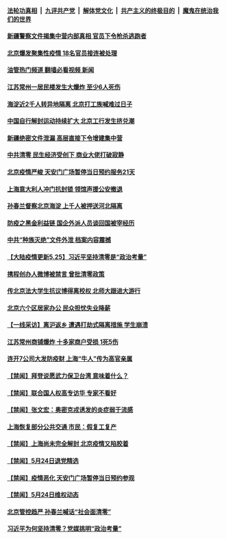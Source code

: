 ####  [法轮功真相](../../../../basic/blob/master/README.md?t=05251231) &nbsp;|&nbsp; [九评共产党](../../../../9ping.md/blob/master/README.md?t=05251231) &nbsp;|&nbsp; [解体党文化](../../../../jtdwh.md/blob/master/README.md?t=05251231)  &nbsp;|&nbsp; [共产主义的终极目的](../../../../gczydzjmd.md/blob/master/README.md?t=05251231) &nbsp;|&nbsp; [魔鬼在统治我们的世界](../../../../mgztzwmdsj.md/blob/master/README.md?t=05251231) 

#### [新疆警察文件揭集中营内部真相 官员下令枪杀逃跑者](../pages/prog204/a103437683.md?t=05251231) 

#### [北京爆发聚集性疫情 18名官员接连被处理](../pages/prog204/a103437606.md?t=05251231) 

#### [油管热门频道 翻墙必看视频 新闻](http://45.76.130.85:81/youtube.html?05251231)

#### [江苏常州一居民楼发生大爆炸 至少6人死伤](../pages/prog204/a103437612.md?t=05251231) 

#### [海淀近2千人转异地隔离 北京打工族喊难过日子](../pages/prog204/a103437614.md?t=05251231) 

#### [中国自行解封运动持续扩大 北京工行发生挤兑潮](../pages/prog204/a103437619.md?t=05251231) 

#### [新疆绝密文件泄漏 高层直接下令增建集中营](../pages/prog204/a103437622.md?t=05251231) 

#### [中共清零 民生经济受创下 商业大佬打破寂静](../pages/prog204/a103437640.md?t=05251231) 

#### [北京疫情严峻 天安门广场暂停当日预约服务21天](../pages/prog204/a103437576.md?t=05251231) 

#### [上海意大利人冲门抗封锁 领馆声援公安撤退](../pages/prog204/a103437498.md?t=05251231) 

#### [孙春兰督察北京海淀 上千人被押送河北隔离](../pages/prog204/a103437500.md?t=05251231) 

#### [防疫之黑金利益链 国企外派人员谈回国被宰经历](../pages/prog204/a103437506.md?t=05251231) 

#### [中共“种族灭绝”文件外泄  档案内容震撼](../pages/prog204/a103437514.md?t=05251231) 

#### [【大陆疫情更新5.25】习近平坚持清零是“政治考量”](../pages/prog204/a103435848.md?t=05251231) 

#### [携程创办人微博被禁言 曾批清零政策](../pages/prog204/a103437447.md?t=05251231) 

#### [传北京法大学生抗议博得离校权 北师大跟进大游行](../pages/prog204/a103437421.md?t=05251231) 

#### [北京六个区居家办公 民众担忧失业降薪](../pages/prog204/a103437356.md?t=05251231) 

#### [【一线采访】离沪返乡 遭遇打劫式隔离措施 学生崩溃](../pages/prog204/a103437358.md?t=05251231) 

#### [江苏常州商铺爆炸 十多家商户受损 1死5伤](../pages/prog204/a103437354.md?t=05251231) 

#### [连开7公司大发防疫财 上海“牛人”传为高官亲属](../pages/prog204/a103437268.md?t=05251231) 

#### [【禁闻】拜登说愿武力保卫台湾 意味着什么？](../pages/prog204/a103437238.md?t=05251231) 

#### [【禁闻】联合国人权高专访华 专家不看好](../pages/prog204/a103437242.md?t=05251231) 

#### [【禁闻】张文宏：奥密克戎诱发的炎症弱于流感](../pages/prog204/a103437244.md?t=05251231) 

#### [上海恢复部分公共交通 市民：假复工复产](../pages/prog204/a103437266.md?t=05251231) 

#### [【禁闻】上海尚未完全解封 北京疫情又陷胶着](../pages/prog204/a103437236.md?t=05251231) 


#### [【禁闻】5月24日退党精选](../pages/prog204/a103437240.md?t=05251231) 

#### [【禁闻】疫情恶化 天安门广场暂停当日预约参观](../pages/prog204/a103437234.md?t=05251231) 

#### [【禁闻】5月24日维权动态](../pages/prog204/a103437232.md?t=05251231) 

#### [北京管控趋严 孙春兰喊话“社会面清零”](../pages/prog204/a103437176.md?t=05251231) 

#### [习近平为何坚持清零？党媒挑明“政治考量”](../pages/prog204/a103437098.md?t=05251231) 

<img src='http://gfw-breaker.win/goodnews/indexes/prog204.md' width='0px' height='0px'/>

